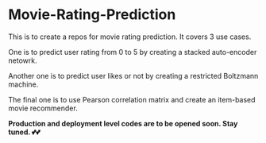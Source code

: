 # Movie-Rating-Prediction
This is to create a repos for movie rating prediction. It covers 3 use cases. 

One is to predict user rating from 0 to 5 by creating a stacked auto-encoder netowrk. 

Another one is to predict user likes or not by creating a restricted Boltzmann machine. 

The final one is to use Pearson correlation matrix and create an item-based movie recommender.

******Production and deployment level codes are to be opened soon. Stay tuned. 💕💕******

